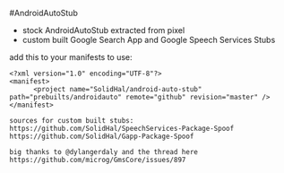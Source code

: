 #AndroidAutoStub

- stock AndroidAutoStub extracted from pixel
- custom built Google Search App and Google Speech Services Stubs

add this to your manifests to use:
```
<?xml version="1.0" encoding="UTF-8"?>
<manifest>
	  <project name="SolidHal/android-auto-stub" path="prebuilts/androidauto" remote="github" revision="master" />
</manifest>

sources for custom built stubs:
https://github.com/SolidHal/SpeechServices-Package-Spoof
https://github.com/SolidHal/Gapp-Package-Spoof

big thanks to @dylangerdaly and the thread here https://github.com/microg/GmsCore/issues/897

```

